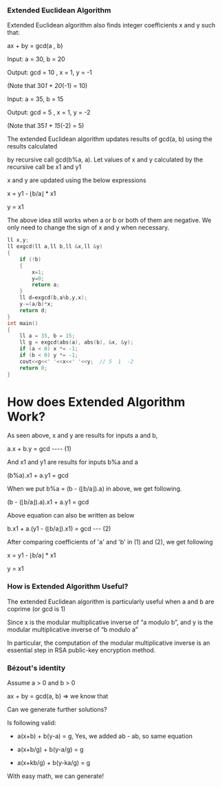 
### Extended Euclidean Algorithm   

Extended Euclidean algorithm also finds integer coefficients x and y such that:

ax + by = gcd(a , b) 
    
Input: a = 30, b = 20

Output: gcd = 10 , x = 1, y = -1

(Note that 30*1 + 20*(-1) = 10)

Input: a = 35, b = 15

Output: gcd = 5 , x = 1, y = -2

(Note that 35*1 + 15*(-2) = 5)
  
The extended Euclidean algorithm updates results of gcd(a, b) using the results calculated 

by recursive call gcd(b%a, a). Let values of x and y calculated by the recursive call be x1 and y1

x and y are updated using the below expressions

x = y1 - ⌊b/a⌋ * x1

y = x1

The above idea still works when a or b or both of them are negative. We only need to change the sign of x and y when necessary.
```cpp
ll x,y;
ll exgcd(ll a,ll b,ll &x,ll &y)
{
    if (!b)
    {
        x=1;
        y=0;
        return a;
    }
    ll d=exgcd(b,a%b,y,x);
    y-=(a/b)*x;
    return d;
}
int main()  
{  
    ll a = 35, b = 15;  
    ll g = exgcd(abs(a), abs(b), &x, &y); 
    if (a < 0) x *= -1;
    if (b < 0) y *= -1;
    cout<<g<<' '<<x<<' '<<y;  // 5  1  -2
    return 0;  
}  
```
# How does Extended Algorithm Work?

As seen above, x and y are results for inputs a and b,

a.x + b.y = gcd                      ---- (1)  

And x1 and y1 are results for inputs b%a and a

(b%a).x1 + a.y1 = gcd   
                    
When we put b%a = (b - (⌊b/a⌋).a) in above, we get following.
   
(b - (⌊b/a⌋).a).x1 + a.y1  = gcd
   
Above equation can also be written as below

b.x1 + a.(y1 - (⌊b/a⌋).x1) = gcd      --- (2)
 
After comparing coefficients of 'a' and 'b' in (1) and (2), we get following

x = y1 - ⌊b/a⌋ * x1

y = x1
 
### How is Extended Algorithm Useful?

The extended Euclidean algorithm is particularly useful when a and b are coprime (or gcd is 1)

Since x is the modular multiplicative inverse of “a modulo b”, and y is the modular multiplicative inverse of “b modulo a”

In particular, the computation of the modular multiplicative inverse is an essential step in RSA public-key encryption method.

### Bézout's identity

Assume a > 0 and b > 0

ax + by = gcd(a, b)	=> we know that

Can we generate further solutions?

Is following valid:

- a(x+b) + b(y-a) = g, Yes, we added ab - ab, so same equation

- a(x+b/g) + b(y-a/g) = g

- a(x+kb/g) + b(y-ka/g) = g

With easy math, we can generate!
